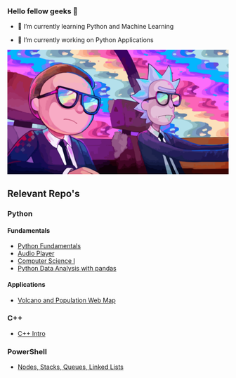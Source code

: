 ### Hello fellow geeks 👋


- 🌱 I’m currently learning Python and Machine Learning

- 🔭 I’m currently working on Python Applications

![alt text](https://github.com/jrbella/jrbella/blob/master/rick_and_morty_fav.png)


## Relevant Repo's 



### Python
#### Fundamentals
- [Python Fundamentals](https://github.com/jrbella/python_open_work)
- [Audio Player](https://github.com/jrbella/pyAudioPlayer)
- [Computer Science I](https://github.com/jrbella/computer_science_icstars)
- [Python Data Analysis with pandas](https://github.com/jrbella/python_open_work/tree/master/pandas)

#### Applications
- [Volcano and Population Web Map](https://github.com/jrbella/python_open_work/tree/master/volcano_and_population_web_map)

### C++
- [C++ Intro](https://github.com/jrbella/Codecademy_c_plus_plus)

### PowerShell
- [Nodes, Stacks, Queues, Linked Lists](https://github.com/jrbella/PowerShell/blob/master/node.ps1)

<!--
**jrbella/jrbella** is a ✨ _special_ ✨ repository because its `README.md` (this file) appears on your GitHub profile.


Contact me:

- 🔭 I’m currently working on ...
- 🌱 I’m currently learning ...
- 👯 I’m looking to collaborate on ...
- 🤔 I’m looking for help with ...
- 💬 Ask me about ...
- 📫 How to reach me: ...
- 😄 Pronouns: ...
- ⚡ Fun fact: ...
-->
